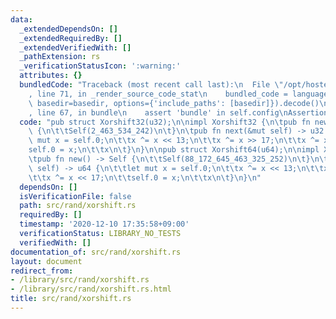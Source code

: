 ```yaml
---
data:
  _extendedDependsOn: []
  _extendedRequiredBy: []
  _extendedVerifiedWith: []
  _pathExtension: rs
  _verificationStatusIcon: ':warning:'
  attributes: {}
  bundledCode: "Traceback (most recent call last):\n  File \"/opt/hostedtoolcache/Python/3.9.1/x64/lib/python3.9/site-packages/onlinejudge_verify/documentation/build.py\"\
    , line 71, in _render_source_code_stat\n    bundled_code = language.bundle(stat.path,\
    \ basedir=basedir, options={'include_paths': [basedir]}).decode()\n  File \"/opt/hostedtoolcache/Python/3.9.1/x64/lib/python3.9/site-packages/onlinejudge_verify/languages/user_defined.py\"\
    , line 67, in bundle\n    assert 'bundle' in self.config\nAssertionError\n"
  code: "pub struct Xorshift32(u32);\n\nimpl Xorshift32 {\n\tpub fn new() -> Self\
    \ {\n\t\tSelf(2_463_534_242)\n\t}\n\tpub fn next(&mut self) -> u32 {\n\t\tlet\
    \ mut x = self.0;\n\t\tx ^= x << 13;\n\t\tx ^= x >> 17;\n\t\tx ^= x << 5;\n\t\t\
    self.0 = x;\n\t\tx\n\t}\n}\n\npub struct Xorshift64(u64);\n\nimpl Xorshift64 {\n\
    \tpub fn new() -> Self {\n\t\tSelf(88_172_645_463_325_252)\n\t}\n\tpub fn next(&mut\
    \ self) -> u64 {\n\t\tlet mut x = self.0;\n\t\tx ^= x << 13;\n\t\tx ^= x >> 7;\n\
    \t\tx ^= x << 17;\n\t\tself.0 = x;\n\t\tx\n\t}\n}\n"
  dependsOn: []
  isVerificationFile: false
  path: src/rand/xorshift.rs
  requiredBy: []
  timestamp: '2020-12-10 17:35:58+09:00'
  verificationStatus: LIBRARY_NO_TESTS
  verifiedWith: []
documentation_of: src/rand/xorshift.rs
layout: document
redirect_from:
- /library/src/rand/xorshift.rs
- /library/src/rand/xorshift.rs.html
title: src/rand/xorshift.rs
---
```

